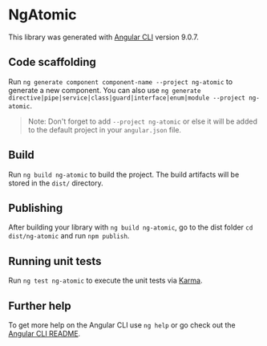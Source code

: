 # NgAtomic

This library was generated with [Angular CLI](https://github.com/angular/angular-cli) version 9.0.7.

## Code scaffolding

Run `ng generate component component-name --project ng-atomic` to generate a new component. You can also use `ng generate directive|pipe|service|class|guard|interface|enum|module --project ng-atomic`.
> Note: Don't forget to add `--project ng-atomic` or else it will be added to the default project in your `angular.json` file. 

## Build

Run `ng build ng-atomic` to build the project. The build artifacts will be stored in the `dist/` directory.

## Publishing

After building your library with `ng build ng-atomic`, go to the dist folder `cd dist/ng-atomic` and run `npm publish`.

## Running unit tests

Run `ng test ng-atomic` to execute the unit tests via [Karma](https://karma-runner.github.io).

## Further help

To get more help on the Angular CLI use `ng help` or go check out the [Angular CLI README](https://github.com/angular/angular-cli/blob/master/README.md).

